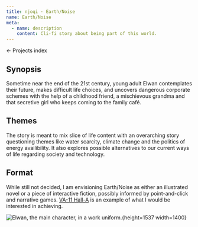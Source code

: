 ```yaml
---
title: njoqi · Earth/Noise
name: Earth/Noise
meta:
  - name: description
    content: Cli-fi story about being part of this world.
---
```


<p>
  <router-link to="/">
    ← Projects index
  </router-link>
</p>

<article-header v-bind="frontmatter" />

## Synopsis

Sometime near the end of the 21st century, young adult Elwan contemplates their future, makes difficult life choices, and uncovers dangerous corporate schemes with the help of a childhood friend, a mischievous grandma and that secretive girl who keeps coming to the family café.

## Themes

The story is meant to mix slice of life content with an overarching story questioning themes like water scarcity, climate change and the politics of energy availibility. It also explores possible alternatives to our current ways of life regarding society and technology.

## Format

While still not decided, I am envisioning Earth/Noise as either an illustrated novel or a piece of interactive fiction, possibly informed by point-and-click and narrative games. [VA-11 Hall-A](https://store.steampowered.com/app/447530/VA11_HallA_Cyberpunk_Bartender_Action/) is an example of what I would be interested in achieving.

![Elwan, the main character, in a work uniform.](/assets/images/projects/earth-noise-elwan.jpg){height=1537 width=1400}

<script setup>
  import ArticleHeader from '../../components/article-header.vue'
</script>
